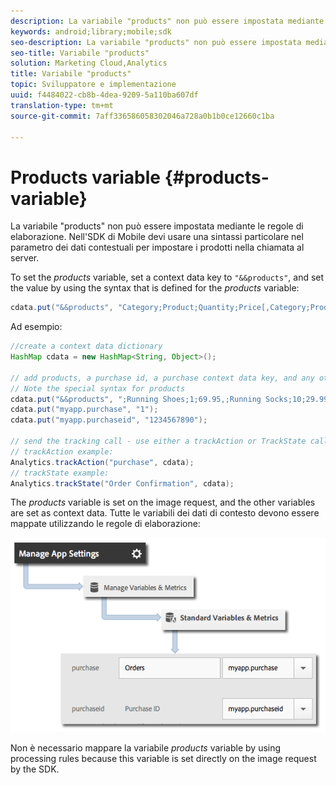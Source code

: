 ```yaml
---
description: La variabile "products" non può essere impostata mediante le regole di elaborazione. Nell'SDK di Mobile devi usare una sintassi particolare nel parametro dei dati contestuali per impostare i prodotti nella chiamata al server.
keywords: android;library;mobile;sdk
seo-description: La variabile "products" non può essere impostata mediante le regole di elaborazione. Nell'SDK di Mobile devi usare una sintassi particolare nel parametro dei dati contestuali per impostare i prodotti nella chiamata al server.
seo-title: Variabile "products"
solution: Marketing Cloud,Analytics
title: Variabile "products"
topic: Sviluppatore e implementazione
uuid: f4484022-cb8b-4dea-9209-5a110ba607df
translation-type: tm+mt
source-git-commit: 7aff336586058302046a728a0b1b0ce12660c1ba

---
```



# Products variable {#products-variable}

La variabile "products" non può essere impostata mediante le regole di elaborazione. Nell'SDK di Mobile devi usare una sintassi particolare nel parametro dei dati contestuali per impostare i prodotti nella chiamata al server.

To set the *products* variable, set a context data key to `"&&products"`, and set the value by using the syntax that is defined for the *products* variable:

```java
cdata.put("&&products", "Category;Product;Quantity;Price[,Category;Product;Quantity;Price]");
```

Ad esempio:

```java
//create a context data dictionary 
HashMap cdata = new HashMap<String, Object>(); 
 
// add products, a purchase id, a purchase context data key, and any other data you want to collect. 
// Note the special syntax for products 
cdata.put("&&products", ";Running Shoes;1;69.95,;Running Socks;10;29.99"); 
cdata.put("myapp.purchase", "1"); 
cdata.put("myapp.purchaseid", "1234567890"); 
 
// send the tracking call - use either a trackAction or TrackState call. 
// trackAction example: 
Analytics.trackAction("purchase", cdata); 
// trackState example: 
Analytics.trackState("Order Confirmation", cdata);
```

The *products* variable is set on the image request, and the other variables are set as context data. Tutte le variabili dei dati di contesto devono essere mappate utilizzando le regole di elaborazione:

![](assets/map-products.png)

Non è necessario mappare la variabile *products* variable by using processing rules because this variable is set directly on the image request by the SDK.
